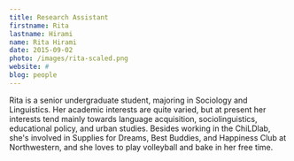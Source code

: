 ```yaml
---
title: Research Assistant
firstname: Rita
lastname: Hirami
name: Rita Hirami
date: 2015-09-02
photo: /images/rita-scaled.png
website: #
blog: people
---
```


Rita is a senior undergraduate student, majoring in Sociology and Linguistics. Her academic interests are quite varied, but at present her interests tend mainly towards language acquisition, sociolinguistics, educational policy, and urban studies. Besides working in the ChiLDlab, she's involved in Supplies for Dreams, Best Buddies, and Happiness Club at Northwestern, and she loves to play volleyball and bake in her free time.